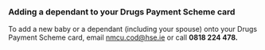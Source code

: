 ###  Adding a dependant to your Drugs Payment Scheme card

To add a new baby or a dependant (including your spouse) onto your Drugs
Payment Scheme card, email nmcu.cod@hse.ie or call **0818 224 478.**
